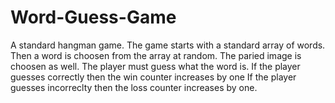 # Word-Guess-Game
A standard hangman game. 
The game starts with a standard array of words.
Then a word is choosen from the array at random.
The paried image is choosen as well. 
The player must guess what the word is.
If the player guesses correctly then the win counter increases by one
If the player guesses incorreclty then the loss counter increases by one.
